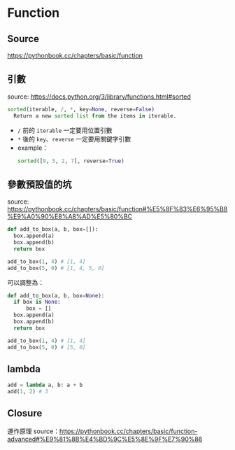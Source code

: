 # Function

## Source

https://pythonbook.cc/chapters/basic/function

## 引數

source: https://docs.python.org/3/library/functions.html#sorted

```python
sorted(iterable, /, *, key=None, reverse=False)
  Return a new sorted list from the items in iterable.
```

- `/` 前的 `iterable` 一定要用位置引數
- `*` 後的 `key`、`reverse` 一定要用關鍵字引數
- example：
  ```python
  sorted([9, 5, 2, 7], reverse=True)
  ```

## 參數預設值的坑

source: https://pythonbook.cc/chapters/basic/function#%E5%8F%83%E6%95%B8%E9%A0%90%E8%A8%AD%E5%80%BC

```python
def add_to_box(a, b, box=[]):
  box.append(a)
  box.append(b)
  return box

add_to_box(1, 4) # [1, 4]
add_to_box(5, 0) # [1, 4, 5, 0]
```

可以調整為：

```python
def add_to_box(a, b, box=None):
  if box is None:
      box = []
  box.append(a)
  box.append(b)
  return box

add_to_box(1, 4) # [1, 4]
add_to_box(5, 0) # [5, 0]
```

## lambda

```python
add = lambda a, b: a + b
add(1, 2) # 3
```

## Closure

運作原理 source：https://pythonbook.cc/chapters/basic/function-advanced#%E9%81%8B%E4%BD%9C%E5%8E%9F%E7%90%86
